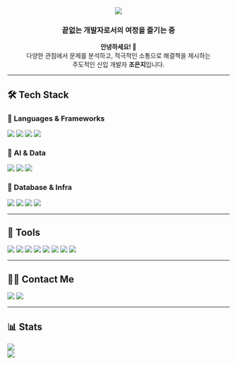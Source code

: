 <div align="center">
  <img src="https://capsule-render.vercel.app/api?type=waving&color=accafb&height=240&text=Welcome!%20😄&animation=scaleIn&fontColor=ffffff&fontSize=70" />
</div>

<div align="center">
  <h3>끝없는 개발자로서의 여정을 즐기는 중</h3>
  <p><strong>안녕하세요! 👋</strong><br>
  다양한 관점에서 문제를 분석하고, 적극적인 소통으로 해결책을 제시하는<br>
  주도적인 신입 개발자 <strong>조은지</strong>입니다.</p>
</div>

---

## 🛠️ Tech Stack

### 🚀 Languages & Frameworks
<p>
  <img src="https://img.shields.io/badge/Java-007396?style=flat-square&logo=Java&logoColor=white" />
  <img src="https://img.shields.io/badge/Python-3776AB?style=flat-square&logo=Python&logoColor=white" />
  <img src="https://img.shields.io/badge/Spring Boot-6DB33F?style=flat-square&logo=Spring&logoColor=white" />
  <img src="https://img.shields.io/badge/FastAPI-009688?style=flat-square&logo=FastAPI&logoColor=white" />
</p>

### 🧠 AI & Data
<p>
  <img src="https://img.shields.io/badge/PyTorch-EE4C2C?style=flat-square&logo=PyTorch&logoColor=white" />
  <img src="https://img.shields.io/badge/SentenceTransformers-000000?style=flat-square&logo=OpenAI&logoColor=white" />
  <img src="https://img.shields.io/badge/Qdrant-FF6B00?style=flat-square&logo=Qdrant&logoColor=white" />
</p>

### 💾 Database & Infra
<p>
  <img src="https://img.shields.io/badge/MySQL-4479A1?style=flat-square&logo=MySQL&logoColor=white" />
  <img src="https://img.shields.io/badge/Oracle-F80000?style=flat-square&logo=Oracle&logoColor=white" />
  <img src="https://img.shields.io/badge/Linux-FCC624?style=flat-square&logo=Linux&logoColor=black" />
  <img src="https://img.shields.io/badge/Naver%20Cloud-03C75A?style=flat-square&logo=Naver&logoColor=white" />
</p>

---

## 🧰 Tools

<p>
  <img src="https://img.shields.io/badge/Git-F05032?style=flat-square&logo=Git&logoColor=white" />
  <img src="https://img.shields.io/badge/GitHub-181717?style=flat-square&logo=GitHub&logoColor=white" />
  <img src="https://img.shields.io/badge/Docker-2496ED?style=flat-square&logo=Docker&logoColor=white" />
  <img src="https://img.shields.io/badge/MobaXterm-2C2C2C?style=flat-square&logo=Windows&logoColor=white" />
  <img src="https://img.shields.io/badge/Arduino-00979D?style=flat-square&logo=Arduino&logoColor=white" />
  <img src="https://img.shields.io/badge/Figma-F24E1E?style=flat-square&logo=Figma&logoColor=white" />
  <img src="https://img.shields.io/badge/Notion-000000?style=flat-square&logo=Notion&logoColor=white" />
  <img src="https://img.shields.io/badge/IntelliJ%20IDEA-000000?style=flat-square&logo=IntelliJIDEA&logoColor=white" />
</p>

---

## 🧑‍💻 Contact Me

<p>
  <a href="mailto:ej960224@gmail.com"><img src="https://img.shields.io/badge/Gmail-EA4335?style=flat-square&logo=Gmail&logoColor=white" /></a>
  <a href="https://blog.naver.com/l0_y0k0"><img src="https://img.shields.io/badge/Naver Blog-03C75A?style=flat-square&logo=Naver&logoColor=white" /></a>
</p>

---

## 📊 Stats

<p>
  <img src="https://github-readme-stats.vercel.app/api?username=joeunjiii&show_icons=true&theme=default&bg_color=60,accafb,ffffff&title_color=000000&text_color=000000" />
  <br/>
  <img src="https://github-readme-stats.vercel.app/api/top-langs/?username=joeunjiii&layout=compact&bg_color=60,accafb,ffffff&title_color=000000&text_color=000000" />
</p>
